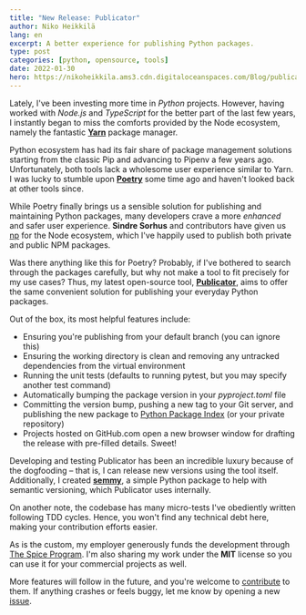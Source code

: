 ```yaml
---
title: "New Release: Publicator"
author: Niko Heikkilä
lang: en
excerpt: A better experience for publishing Python packages.
type: post
categories: [python, opensource, tools]
date: 2022-01-30
hero: https://nikoheikkila.ams3.cdn.digitaloceanspaces.com/Blog/publicator.jpg
---
```


Lately, I've been investing more time in _Python_ projects. However, having worked with _Node.js_ and _TypeScript_ for the better part of the last few years, I instantly began to miss the comforts provided by the Node ecosystem, namely the fantastic [**Yarn**](https://yarnpkg.com/) package manager.

Python ecosystem has had its fair share of package management solutions starting from the classic Pip and advancing to Pipenv a few years ago. Unfortunately, both tools lack a wholesome user experience similar to Yarn. I was lucky to stumble upon [**Poetry**](https://python-poetry.org/) some time ago and haven't looked back at other tools since.

While Poetry finally brings us a sensible solution for publishing and maintaining Python packages, many developers crave a more _enhanced_ and safer user experience. **Sindre Sorhus** and contributors have given us [np](https://github.com/sindresorhus/np) for the Node ecosystem, which I've happily used to publish both private and public NPM packages.

Was there anything like this for Poetry? Probably, if I've bothered to search through the packages carefully, but why not make a tool to fit precisely for my use cases? Thus, my latest open-source tool, [**Publicator**](https://github.com/nikoheikkila/publicator), aims to offer the same convenient solution for publishing your everyday Python packages.

Out of the box, its most helpful features include:

-   Ensuring you're publishing from your default branch (you can ignore this)
-   Ensuring the working directory is clean and removing any untracked dependencies from the virtual environment
-   Running the unit tests (defaults to running pytest, but you may specify another test command)
-   Automatically bumping the package version in your _pyproject.toml_ file
-   Committing the version bump, pushing a new tag to your Git server, and publishing the new package to [Python Package Index](https://pypi.org/) (or your private repository)
-   Projects hosted on GitHub.com open a new browser window for drafting the release with pre-filled details. Sweet!

Developing and testing Publicator has been an incredible luxury because of the dogfooding – that is, I can release new versions using the tool itself. Additionally, I created [**semmy**](https://github.com/nikoheikkila/semmy), a simple Python package to help with semantic versioning, which Publicator uses internally.

On another note, the codebase has many micro-tests I've obediently written following TDD cycles. Hence, you won't find any technical debt here, making your contribution efforts easier.

As is the custom, my employer generously funds the development through [The Spice Program](https://spiceprogram.org/). I'm also sharing my work under the **MIT** license so you can use it for your commercial projects as well.

More features will follow in the future, and you're welcome to [contribute](https://github.com/nikoheikkila/publicator/blob/main/CONTRIBUTING.md) to them. If anything crashes or feels buggy, let me know by opening a new [issue](https://github.com/nikoheikkila/publicator/issues/new).
